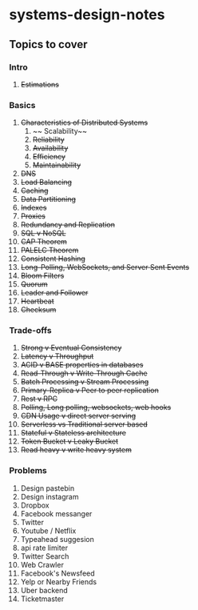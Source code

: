 # systems-design-notes

## Topics to cover

### Intro

1. ~~Estimations~~

### Basics

1. ~~Characteristics of Distributed Systems~~
   1. ~~ Scalability~~
   2. ~~Reliability~~
   3. ~~Availability~~
   4. ~~Efficiency~~
   5. ~~Maintainability~~
1. ~~DNS~~
1. ~~Load Balancing~~
1. ~~Caching~~
1. ~~Data Partitioning~~
1. ~~Indexes~~
1. ~~Proxies~~
1. ~~Redundancy and Replication~~
1. ~~SQL v NoSQL~~
1. ~~CAP Theorem~~
1. ~~PALELC Theorem~~
1. ~~Consistent Hashing~~
1. ~~Long-Polling, WebSockets, and Server Sent Events~~
1. ~~Bloom Filters~~
1. ~~Quorum~~
1. ~~Leader and Follower~~
1. ~~Heartbeat~~
1. ~~Checksum~~

### Trade-offs

1. ~~Strong v Eventual Consistency~~
1. ~~Latency v Throughput~~
1. ~~ACID v BASE properties in databases~~
1. ~~Read-Through v Write-Through Cache~~
1. ~~Batch Processing v Stream Processing~~
1. ~~Primary-Replica v Peer to peer replication~~
1. ~~Rest v RPC~~
1. ~~Polling, Long polling, websockets, web hooks~~
1. ~~CDN Usage v direct server serving~~
1. ~~Serverless vs Traditional server based~~
1. ~~Stateful v Stateless architecture~~
1. ~~Token Bucket v Leaky Bucket~~
1. ~~Read heavy v write heavy system~~

### Problems

1. Design pastebin
1. Design instagram
1. Dropbox
1. Facebook messanger
1. Twitter
1. Youtube / Netflix
1. Typeahead suggesion
1. api rate limiter
1. Twitter Search
1. Web Crawler
1. Facebook's Newsfeed
1. Yelp or Nearby Friends
1. Uber backend
1. Ticketmaster
